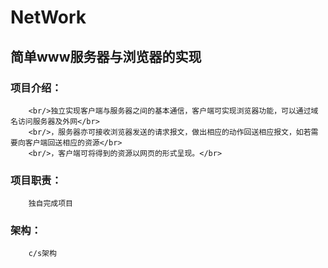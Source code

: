 # NetWork
## 简单www服务器与浏览器的实现
### 项目介绍：
        <br/>独立实现客户端与服务器之间的基本通信，客户端可实现浏览器功能，可以通过域名访问服务器及外网</br>
        <br/>，服务器亦可接收浏览器发送的请求报文，做出相应的动作回送相应报文，如若需要向客户端回送相应的资源</br>
        <br/>，客户端可将得到的资源以网页的形式呈现。</br>
### 项目职责：
        独自完成项目
### 架构：
        c/s架构
